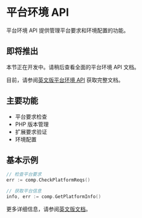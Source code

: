 # 平台环境 API

平台环境 API 提供管理平台要求和环境配置的功能。

## 即将推出

本节正在开发中。请稍后查看全面的平台环境 API 文档。

目前，请参阅[英文版平台环境 API](/api/platform-environment) 获取完整文档。

## 主要功能

- 平台要求检查
- PHP 版本管理
- 扩展要求验证
- 环境配置

## 基本示例

```go
// 检查平台要求
err := comp.CheckPlatformReqs()

// 获取平台信息
info, err := comp.GetPlatformInfo()
```

更多详细信息，请参阅[英文版文档](/api/platform-environment)。
